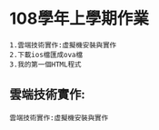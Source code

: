 
# 108學年上學期作業

```
1.雲端技術實作:虛擬機安裝與實作
2.下載ios檔匯成ova檔
3.我的第一個HTML程式
```
## 雲端技術實作:
```
雲端技術實作:虛擬機安裝與實作
```
